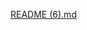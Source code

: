 [README (6).md](https://github.com/Harikamaddali/M2_Automatic-Burglar-alert/files/8537365/README.6.md)

